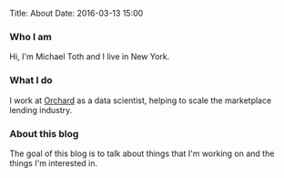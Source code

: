 Title: About
Date: 2016-03-13 15:00

### Who I am

Hi, I'm Michael Toth and I live in New York.

### What I do

I work at [Orchard](https://www.orchardplatform.com) as a data scientist, helping to scale the marketplace lending industry.

### About this blog

The goal of this blog is to talk about things that I'm working on and the things I'm interested in.
